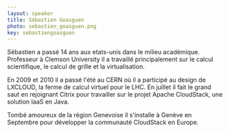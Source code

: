 ```yaml
---
layout: speaker
title: Sébastien Goasguen
photo: sebastien_goasguen.png
key: sebastiengoasguen
---
```


Sébastien a passé 14 ans aux etats-unis dans le milieu académique. Professeur à Clemson University il a travaillé principalement sur le calcul scientifique, le calcul de grille et la virtualisation. 

En 2009 et 2010 il a passé l'été au CERN où il a participé au design de LXCLOUD, la ferme de calcul virtuel pour le LHC. En juillet il fait le grand saut en rejoignant Citrix pour travailler sur le projet Apache CloudStack, une solution IaaS en Java. 

Tombé amoureux de la région Genevoise il s'installe à Genève en Septembre pour développer la communauté CloudStack en Europe.